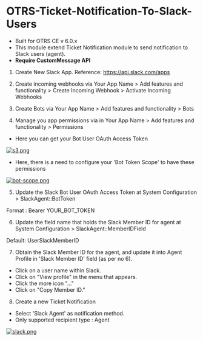 # OTRS-Ticket-Notification-To-Slack-Users
- Built for OTRS CE v 6.0.x
- This module extend Ticket Notification module to send notification to Slack users (agent).
- **Require CustomMessage API**  

1. Create New Slack App. Reference: https://api.slack.com/apps


2. Create incoming webhooks via Your App Name > Add features and functionality > Create Incoming Webhook > Activate Incoming Webhooks

3. Create Bots via Your App Name > Add features and functionality > Bots

4. Manage you app permissions via in Your App Name > Add features and functionality > Permissions  


- Here you can get your Bot User OAuth Access Token

[![s3.png](https://i.postimg.cc/sXCWrmrK/s3.png)](https://postimg.cc/SXVRLWjz)

- Here, there is a need to configure your 'Bot Token Scope' to have these permissions

[![bot-scope.png](https://i.postimg.cc/VNpyqDBJ/bot-scope.png)](https://postimg.cc/qtsZ0cFr)


5. Update the Slack Bot User OAuth Access Token at System Configuration > SlackAgent::BotToken  

Format : Bearer YOUR_BOT_TOKEN  


6. Update the field name that holds the Slack Member ID for agent at System Configuration > SlackAgent::MemberIDField   

Default: UserSlackMemberID  


7. Obtain the Slack Member ID for the agent, and update it into Agent Profile in 'Slack Member ID' field (as per no 6). 	

- Click on a user name within Slack.  
- Click on "View profile" in the menu that appears.  
- Click the more icon "..."  
- Click on "Copy Member ID."  


8. Create a new Ticket Notification  

- Select 'Slack Agent' as notification method.  
- Only supported recipient type : Agent  

[![slack.png](https://i.postimg.cc/63TG456r/slack.png)](https://postimg.cc/TLMPZxD1)
